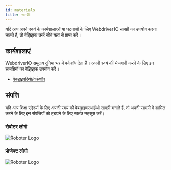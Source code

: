 ```yaml
---
id: materials
title: सामग्री
---
```


यदि आप अपने स्वयं के कार्यशालाओं या घटनाओं के लिए WebdriverIO सामग्री का उपयोग करना चाहते हैं, तो बेझिझक उन्हें सीधे यहां से प्राप्त करें।

## कार्यशालाएं

WebdriverIO समुदाय दुनिया भर में वर्कशॉप देता है। अपनी स्वयं की मेजबानी करने के लिए इन सामग्रियों का बेझिझक उपयोग करें।

- [वेबड्राइवरियो/वर्कशॉप](https://github.com/webdriverio/workshop)

## संपत्ति

यदि आप शिक्षा उद्देश्यों के लिए अपनी स्वयं की वेबड्राइवरआईओ सामग्री बनाते हैं, तो अपनी सामग्री में शामिल करने के लिए इन संपत्तियों को हड़पने के लिए स्वतंत्र महसूस करें।

### रोबोटर लोगो

![Roboter Logo](/img/materials/robot.svg "Roboter Logo")

### प्रोजेक्ट लोगो

![Roboter Logo](/img/materials/logo.svg "Project Logo")
